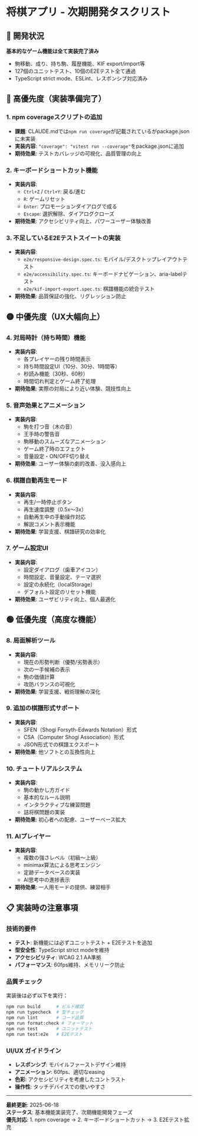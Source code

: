 # 将棋アプリ - 次期開発タスクリスト

## 🎯 開発状況
**基本的なゲーム機能は全て実装完了済み**
- 駒移動、成り、持ち駒、履歴機能、KIF export/import等
- 127個のユニットテスト、10個のE2Eテスト全て通過
- TypeScript strict mode、ESLint、レスポンシブ対応済み

## 🔴 高優先度（実装準備完了）

### 1. **npm coverageスクリプトの追加**
- **課題**: CLAUDE.mdでは`npm run coverage`が記載されているがpackage.jsonに未実装
- **実装内容**: `"coverage": "vitest run --coverage"`をpackage.jsonに追加
- **期待効果**: テストカバレッジの可視化、品質管理の向上

### 2. **キーボードショートカット機能**
- **実装内容**: 
  - `Ctrl+Z` / `Ctrl+Y`: 戻る/進む
  - `R`: ゲームリセット
  - `Enter`: プロモーションダイアログで成る
  - `Escape`: 選択解除、ダイアログクローズ
- **期待効果**: アクセシビリティ向上、パワーユーザー体験改善

### 3. **不足しているE2Eテストスイートの実装**
- **実装内容**:
  - `e2e/responsive-design.spec.ts`: モバイル/デスクトップレイアウトテスト
  - `e2e/accessibility.spec.ts`: キーボードナビゲーション、aria-labelテスト
  - `e2e/kif-import-export.spec.ts`: 棋譜機能の統合テスト
- **期待効果**: 品質保証の強化、リグレッション防止

## 🟡 中優先度（UX大幅向上）

### 4. **対局時計（持ち時間）機能**
- **実装内容**:
  - 各プレイヤーの残り時間表示
  - 持ち時間設定UI（10分、30分、1時間等）
  - 秒読み機能（30秒、60秒）
  - 時間切れ判定とゲーム終了処理
- **期待効果**: 実際の対局により近い体験、競技性向上

### 5. **音声効果とアニメーション**
- **実装内容**:
  - 駒を打つ音（木の音）
  - 王手時の警告音
  - 駒移動のスムーズなアニメーション
  - ゲーム終了時のエフェクト
  - 音量設定・ON/OFF切り替え
- **期待効果**: ユーザー体験の劇的改善、没入感向上

### 6. **棋譜自動再生モード**
- **実装内容**:
  - 再生/一時停止ボタン
  - 再生速度調整（0.5x～3x）
  - 自動再生中の手動操作対応
  - 解説コメント表示機能
- **期待効果**: 学習支援、棋譜研究の効率化

### 7. **ゲーム設定UI**
- **実装内容**:
  - 設定ダイアログ（歯車アイコン）
  - 時間設定、音量設定、テーマ選択
  - 設定の永続化（localStorage）
  - デフォルト設定のリセット機能
- **期待効果**: ユーザビリティ向上、個人最適化

## 🟢 低優先度（高度な機能）

### 8. **局面解析ツール**
- **実装内容**:
  - 現在の形勢判断（優勢/劣勢表示）
  - 次の一手候補の表示
  - 駒の価値計算
  - 攻防バランスの可視化
- **期待効果**: 学習支援、戦術理解の深化

### 9. **追加の棋譜形式サポート**
- **実装内容**:
  - SFEN（Shogi Forsyth-Edwards Notation）形式
  - CSA（Computer Shogi Association）形式
  - JSON形式での棋譜エクスポート
- **期待効果**: 他ソフトとの互換性向上

### 10. **チュートリアルシステム**
- **実装内容**:
  - 駒の動かし方ガイド
  - 基本的なルール説明
  - インタラクティブな練習問題
  - 詰将棋問題の実装
- **期待効果**: 初心者への配慮、ユーザーベース拡大

### 11. **AIプレイヤー**
- **実装内容**:
  - 複数の強さレベル（初級～上級）
  - minimax算法による思考エンジン
  - 定跡データベースの実装
  - AI思考中の進捗表示
- **期待効果**: 一人用モードの提供、練習相手

## 📋 実装時の注意事項

### 技術的要件
- **テスト**: 新機能には必ずユニットテスト + E2Eテストを追加
- **型安全性**: TypeScript strict modeを維持
- **アクセシビリティ**: WCAG 2.1 AA準拠
- **パフォーマンス**: 60fps維持、メモリリーク防止

### 品質チェック
実装後は必ず以下を実行：
```bash
npm run build      # ビルド確認
npm run typecheck  # 型チェック
npm run lint       # コード品質
npm run format:check # フォーマット
npm run test       # ユニットテスト
npm run test:e2e   # E2Eテスト
```

### UI/UX ガイドライン
- **レスポンシブ**: モバイルファーストデザイン維持
- **アニメーション**: 60fps、適切なeasing
- **色彩**: アクセシビリティを考慮したコントラスト
- **操作性**: タッチデバイスでの使いやすさ

---

**最終更新**: 2025-06-18  
**ステータス**: 基本機能実装完了、次期機能開発フェーズ  
**優先対応**: 1. npm coverage → 2. キーボードショートカット → 3. E2Eテスト拡充